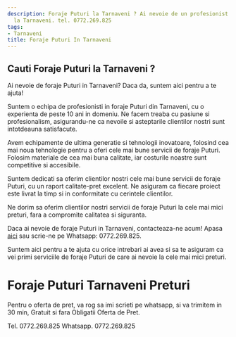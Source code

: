 ```yaml
---
description: Foraje Puturi la Tarnaveni ? Ai nevoie de un profesionist in Foraje Puturi
  la Tarnaveni. tel. 0772.269.825
tags:
- Tarnaveni
title: Foraje Puturi In Tarnaveni
---
```



## Cauti Foraje Puturi la Tarnaveni ?

Ai nevoie de foraje Puturi in Tarnaveni? Daca da, suntem aici pentru a te ajuta! 

Suntem o echipa de profesionisti in foraje Puturi din Tarnaveni, cu o experienta de peste 10 ani in domeniu. Ne facem treaba cu pasiune si profesionalism, asigurandu-ne ca nevoile si asteptarile clientilor nostri sunt intotdeauna satisfacute. 

Avem echipamente de ultima generatie si tehnologii inovatoare, folosind cea mai noua tehnologie pentru a oferi cele mai bune servicii de foraje Puturi. Folosim materiale de cea mai buna calitate, iar costurile noastre sunt competitive si accesibile. 

Suntem dedicati sa oferim clientilor nostri cele mai bune servicii de foraje Puturi, cu un raport calitate-pret excelent. Ne asiguram ca fiecare proiect este livrat la timp si in conformitate cu cerintele clientilor. 

Ne dorim sa oferim clientilor nostri servicii de foraje Puturi la cele mai mici preturi, fara a compromite calitatea si siguranta. 

Daca ai nevoie de foraje Puturi in Tarnaveni, contacteaza-ne acum! Apasa <a href="https://www.olx.ro/foraje-puturi-tarnaveni/">aici</a> sau scrie-ne pe Whatsapp: 0772.269.825. 

Suntem aici pentru a te ajuta cu orice intrebari ai avea si sa te asiguram ca vei primi serviciile de foraje Puturi de care ai nevoie la cele mai mici preturi.

# Foraje Puturi Tarnaveni Preturi
Pentru o oferta de pret, va rog sa imi scrieti pe whatsapp, si va trimitem in 30 min, Gratuit si fara Obligatii Oferta de Pret.

Tel. 0772.269.825
Whatsapp. 0772.269.825